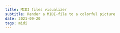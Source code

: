 ```yaml
---
title: MIDI files visualizer
subtitle: Render a MIDI-file to a colorful picture
date: 2021-09-20
tags: midi
---
```


<client-only>
  <midi-visualizer />
</client-only>